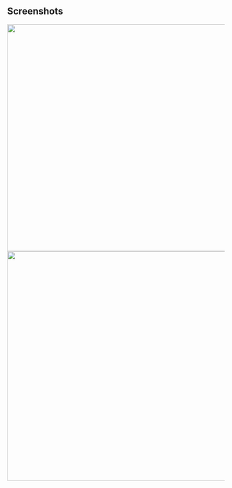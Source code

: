 Screenshots
-----

<img src="https://github.com/mipxx/OpenCoreEFI/blob/master/Docs/System_Info_2.png" width="698" height="526"/>
<img src="https://github.com/mipxx/OpenCoreEFI/blob/master/Docs/System_Info_3.png" width="893" height="532"/>
